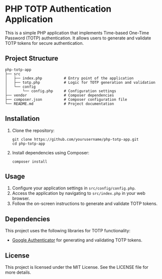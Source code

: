 # PHP TOTP Authentication Application

This is a simple PHP application that implements Time-based One-Time Password (TOTP) authentication. It allows users to generate and validate TOTP tokens for secure authentication.

## Project Structure

```
php-totp-app
├── src
│   ├── index.php          # Entry point of the application
│   ├── totp.php           # Logic for TOTP generation and validation
│   └── config
│       └── config.php     # Configuration settings
├── vendor                 # Composer dependencies
├── composer.json          # Composer configuration file
└── README.md              # Project documentation
```

## Installation

1. Clone the repository:
   ```
   git clone https://github.com/yourusername/php-totp-app.git
   cd php-totp-app
   ```

2. Install dependencies using Composer:
   ```
   composer install
   ```

## Usage

1. Configure your application settings in `src/config/config.php`.
2. Access the application by navigating to `src/index.php` in your web browser.
3. Follow the on-screen instructions to generate and validate TOTP tokens.

## Dependencies

This project uses the following libraries for TOTP functionality:
- [Google Authenticator](https://github.com/PHPGangsta/GoogleAuthenticator) for generating and validating TOTP tokens.

## License

This project is licensed under the MIT License. See the LICENSE file for more details.